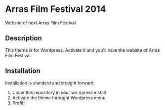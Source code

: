 Arras Film Festival 2014
=========
Website of next Arras Film Festival

## Description ##
This theme is for Wordpress. Activate it and you'll have the website of Arras Film Festival. 

## Installation ##

Installation is standard and straight forward.

1. Clone this repository in your wordpress install
2. Activate the theme throught Wordpress menu. 
3. Profit!

